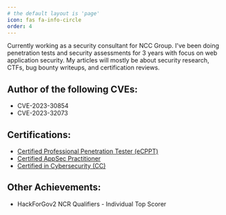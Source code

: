 ```yaml
---
# the default layout is 'page'
icon: fas fa-info-circle
order: 4
---
```


Currently working as a security consultant for NCC Group. I've been doing penetration tests and security assessments for 3 years with focus on web application security. My articles will mostly be about security research, CTFs, bug bounty writeups, and certification reviews.

## Author of the following CVEs:
- CVE-2023-30854
- CVE-2023-32073

## Certifications:
- [Certified Professional Penetration Tester (eCPPT)](https://certs.ine.com/5f68682c-9c45-4fd4-b183-3a9c2b160d2e)
- [Certified AppSec Practitioner](https://secops.group/certificate-validation/)
- [Certified in Cybersecurity (CC)](https://www.credly.com/badges/b20a2ba9-6bc4-4ef3-9cd9-e554283998e0/public_url)

## Other Achievements:
- HackForGov2 NCR Qualifiers - Individual Top Scorer
